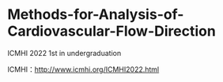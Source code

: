 # Methods-for-Analysis-of-Cardiovascular-Flow-Direction
ICMHI 2022 1st in undergraduation

ICMHI：http://www.icmhi.org/ICMHI2022.html
